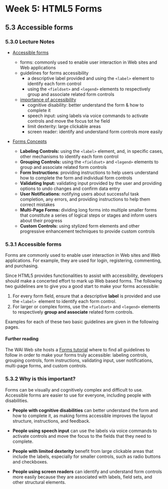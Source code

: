 # Week 5: HTML5 Forms


## 5.3 Accessible forms


### 5.3.0 Lecture Notes

+ [Accessible forms](#531-accessible-forms)
  + forms: commonly used to enable user interaction in Web sites and Web applications
  + guidelines for forms accessibility
    + a descriptive label provided and using the `<label>` element to identify each form control
    + using the `<fieldset>` and `<legend>` elements to respectively group and associate related form controls
  + [importance of accessibility](#532-why-is-this-important)
    + cognitive disability: better understand the form & how to complete it
    + speech input: using labels via voice commands to activate controls and move the focus tot he field
    + limit dexterity: large clickable areas
    + screen reader: identify and understand form controls more easily

+ [Forms Concepts](https://www.w3.org/WAI/tutorials/forms/)
  + __Labeling Controls:__ using the `<label>` element, and, in specific cases, other mechanisms to identify each form control
  + __Grouping Controls:__ using the `<fieldset>` and `<legend>` elements to group and associate related form controls
  + __Form Instructions__: providing instructions to help users understand how to complete the form and individual form controls
  + __Validating Input:__ validating input provided by the user and providing options to undo changes and confirm data entry
  + __User Notifications:__ notifying users about successful task completion, any errors, and providing instructions to help them correct mistakes
  + __Multi-Page Forms:__ dividing long forms into multiple smaller forms that constitute a series of logical steps or stages and inform users about their progress
  + __Custom Controls:__ using stylized form elements and other progressive enhancement techniques to provide custom controls



### 5.3.1 Accessible forms

Forms are commonly used to enable user interaction in Web sites and Web applications. For example, they are used for login, registering, commenting, and purchasing.

Since HTML5 provides functionalities to assist with accessibility, developers should make a concerted effort to mark up Web based forms. The following two guidelines are to give you a good start to make your forms accessible:

1. For every form field, ensure that a descriptive __label__ is provided and use the `<label> `element to identify each form control.
2. For larger or complex forms, use the `<fieldset>` and `<legend>` elements to respectively __group and associate__ related form controls.

Examples for each of these two basic guidelines are given in the following pages.


#### Further reading

The WAI Web site hosts a [Forms tutorial](https://www.w3.org/WAI/tutorials/forms/) where to find all guidelines to follow in order to make your forms truly accessible: labeling controls, grouping controls, form instructions, validating input, user notifications, multi-page forms, and custom controls.


### 5.3.2 Why is this important?

Forms can be visually and cognitively complex and difficult to use. Accessible forms are easier to use for everyone, including people with disabilities.

+ __People with cognitive disabilities__ can better understand the form and how to complete it, as making forms accessible improves the layout structure, instructions, and feedback.

+ __People using speech input__ can use the labels via voice commands to activate controls and move the focus to the fields that they need to complete.

+ __People with limited dexterity__ benefit from large clickable areas that include the labels, especially for smaller controls, such as radio buttons and checkboxes.

+ __People using screen readers__ can identify and understand form controls more easily because they are associated with labels, field sets, and other structural elements.






